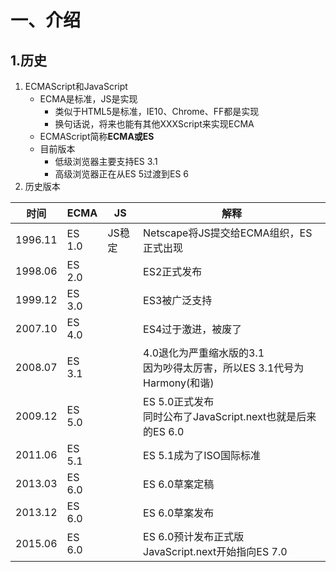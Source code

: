 # 一、介绍 #

## 1.历史 ##

1. ECMAScript和JavaScript
	- ECMA是标准，JS是实现
		- 类似于HTML5是标准，IE10、Chrome、FF都是实现
		- 换句话说，将来也能有其他XXXScript来实现ECMA
	- ECMAScript简称**ECMA或ES**
	- 目前版本
		- 低级浏览器主要支持ES 3.1
		- 高级浏览器正在从ES 5过渡到ES 6
2. 历史版本

|时间|ECMA|JS|解释|
|---|---|---|---|
|1996.11|ES 1.0|JS稳定|Netscape将JS提交给ECMA组织，ES正式出现|
|1998.06|ES 2.0||ES2正式发布|
|1999.12|ES 3.0||ES3被广泛支持|
|2007.10|ES 4.0||ES4过于激进，被废了|
|2008.07|ES 3.1||4.0退化为严重缩水版的3.1<br/>因为吵得太厉害，所以ES 3.1代号为Harmony(和谐)|
|2009.12|ES 5.0||ES 5.0正式发布<br/>同时公布了JavaScript.next也就是后来的ES 6.0|
|2011.06|ES 5.1||ES 5.1成为了ISO国际标准|
|2013.03|ES 6.0||ES 6.0草案定稿|
|2013.12|ES 6.0||ES 6.0草案发布|
|2015.06|ES 6.0||ES 6.0预计发布正式版<br/>JavaScript.next开始指向ES 7.0|

